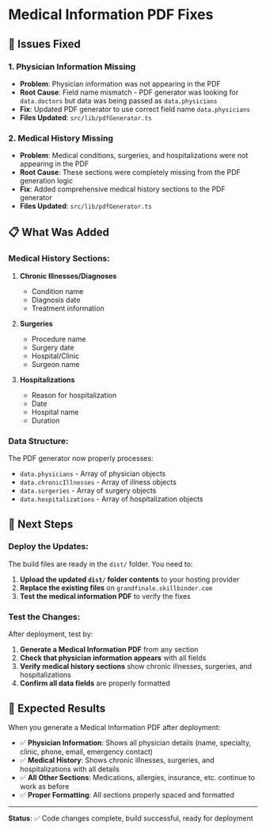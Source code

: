 # Medical Information PDF Fixes

## 🎯 **Issues Fixed**

### 1. **Physician Information Missing**
- **Problem**: Physician information was not appearing in the PDF
- **Root Cause**: Field name mismatch - PDF generator was looking for `data.doctors` but data was being passed as `data.physicians`
- **Fix**: Updated PDF generator to use correct field name `data.physicians`
- **Files Updated**: `src/lib/pdfGenerator.ts`

### 2. **Medical History Missing**
- **Problem**: Medical conditions, surgeries, and hospitalizations were not appearing in the PDF
- **Root Cause**: These sections were completely missing from the PDF generation logic
- **Fix**: Added comprehensive medical history sections to the PDF generator
- **Files Updated**: `src/lib/pdfGenerator.ts`

## 📋 **What Was Added**

### **Medical History Sections:**
1. **Chronic Illnesses/Diagnoses**
   - Condition name
   - Diagnosis date
   - Treatment information

2. **Surgeries**
   - Procedure name
   - Surgery date
   - Hospital/Clinic
   - Surgeon name

3. **Hospitalizations**
   - Reason for hospitalization
   - Date
   - Hospital name
   - Duration

### **Data Structure:**
The PDF generator now properly processes:
- `data.physicians` - Array of physician objects
- `data.chronicIllnesses` - Array of illness objects
- `data.surgeries` - Array of surgery objects
- `data.hospitalizations` - Array of hospitalization objects

## 🚀 **Next Steps**

### **Deploy the Updates:**
The build files are ready in the `dist/` folder. You need to:

1. **Upload the updated `dist/` folder contents** to your hosting provider
2. **Replace the existing files** on `grandfinale.skillbinder.com`
3. **Test the medical information PDF** to verify the fixes

### **Test the Changes:**
After deployment, test by:
1. **Generate a Medical Information PDF** from any section
2. **Check that physician information appears** with all fields
3. **Verify medical history sections** show chronic illnesses, surgeries, and hospitalizations
4. **Confirm all data fields** are properly formatted

## 🎯 **Expected Results**

When you generate a Medical Information PDF after deployment:
- ✅ **Physician Information**: Shows all physician details (name, specialty, clinic, phone, email, emergency contact)
- ✅ **Medical History**: Shows chronic illnesses, surgeries, and hospitalizations with all details
- ✅ **All Other Sections**: Medications, allergies, insurance, etc. continue to work as before
- ✅ **Proper Formatting**: All sections properly spaced and formatted

---

**Status**: ✅ Code changes complete, build successful, ready for deployment
